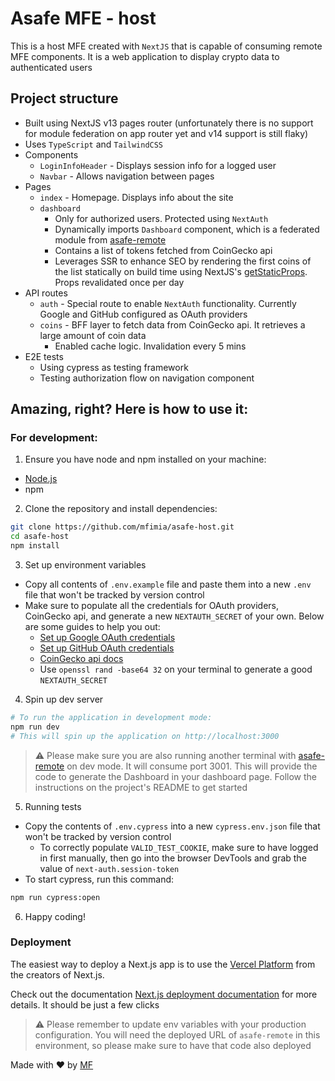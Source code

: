 # Asafe MFE - host

This is a host MFE created with `NextJS` that is capable of consuming remote MFE components. It is a web application to display crypto data to authenticated users

## Project structure

- Built using NextJS v13 pages router (unfortunately there is no support for module federation on app router yet and v14 support is still flaky)
- Uses `TypeScript` and `TailwindCSS`
- Components
  - `LoginInfoHeader` - Displays session info for a logged user
  - `Navbar` - Allows navigation between pages
- Pages
  - `index` - Homepage. Displays info about the site
  - `dashboard`
    - Only for authorized users. Protected using `NextAuth`
    - Dynamically imports `Dashboard` component, which is a federated module from [asafe-remote](https://github.com/mfimia/asafe-remote)
    - Contains a list of tokens fetched from CoinGecko api
    - Leverages SSR to enhance SEO by rendering the first coins of the list statically on build time using NextJS's [getStaticProps](https://nextjs.org/docs/pages/building-your-application/data-fetching/get-static-props). Props revalidated once per day
- API routes
  - `auth` - Special route to enable `NextAuth` functionality. Currently Google and GitHub configured as OAuth providers
  - `coins` - BFF layer to fetch data from CoinGecko api. It retrieves a large amount of coin data
    - Enabled cache logic. Invalidation every 5 mins
- E2E tests
  - Using cypress as testing framework
  - Testing authorization flow on navigation component

## Amazing, right? Here is how to use it:

### For development:

1. Ensure you have node and npm installed on your machine:

- [Node.js](https://nodejs.org/)
- npm

2. Clone the repository and install dependencies:

```sh
git clone https://github.com/mfimia/asafe-host.git
cd asafe-host
npm install
```

3. Set up environment variables

- Copy all contents of `.env.example` file and paste them into a new `.env` file that won't be tracked by version control
- Make sure to populate all the credentials for OAuth providers, CoinGecko api, and generate a new `NEXTAUTH_SECRET` of your own. Below are some guides to help you out:
  - [Set up Google OAuth credentials](https://next-auth.js.org/providers/google)
  - [Set up GitHub OAuth credentials](https://next-auth.js.org/providers/github)
  - [CoinGecko api docs](https://docs.coingecko.com/v3.0.1/reference/setting-up-your-api-key)
  - Use `openssl rand -base64 32` on your terminal to generate a good `NEXTAUTH_SECRET`

4. Spin up dev server

```sh
# To run the application in development mode:
npm run dev
# This will spin up the application on http://localhost:3000
```

> :warning: Please make sure you are also running another terminal with [asafe-remote](https://github.com/mfimia/asafe-remote) on dev mode. It will consume port 3001. This will provide the code to generate the Dashboard in your dashboard page. Follow the instructions on the project's README to get started

5. Running tests

- Copy the contents of `.env.cypress` into a new `cypress.env.json` file that won't be tracked by version control
  - To correctly populate `VALID_TEST_COOKIE`, make sure to have logged in first manually, then go into the browser DevTools and grab the value of `next-auth.session-token`
- To start cypress, run this command:

```sh
npm run cypress:open
```

6. Happy coding!

### Deployment

The easiest way to deploy a Next.js app is to use the [Vercel Platform](https://vercel.com/new?utm_medium=default-template&filter=next.js&utm_source=create-next-app&utm_campaign=create-next-app-readme) from the creators of Next.js.

Check out the documentation [Next.js deployment documentation](https://nextjs.org/docs/deployment) for more details. It should be just a few clicks

> :warning: Please remember to update env variables with your production configuration. You will need the deployed URL of `asafe-remote` in this environment, so please make sure to have that code also deployed

Made with ❤️ by [MF](https://github.com/mfimia)
